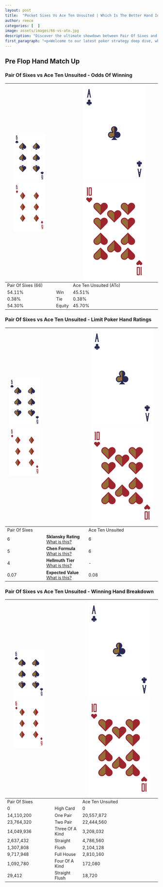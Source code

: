 ```yaml
---
layout: post
title:  "Pocket Sixes Vs Ace Ten Unsuited | Which Is The Better Hand In Poker? A Complete Guide"
author: reece
categories: [  ]
image: assets/images/66-vs-ato.jpg
description: "Discover the ultimate showdown between Pair Of Sixes and Ace Ten Unsuited in poker! Uncover the odds, strategies, and scenarios where one hand triumphs over the other. Get ready to up your poker game with this thrilling analysis."
first_paragraph: "<p>Welcome to our latest poker strategy deep dive, where we're pitting two distinct hands against each other in a high-stakes showdown: Pair Of Sixes vs Ace Ten Unsuited.</p><p>In the dynamic world of poker, every decision counts, and knowing which hand holds the upper hand is key to your success at the table.</p><p>In this article, we'll dissect these two hands, explore the scenarios where one dominates the other, and equip you with the knowledge to make strategic choices that can tip the odds in your favor.</p><p>Get ready to unravel the intriguing dynamics of these poker hands and elevate your game to new heights.</p>"
---
```




[comment]: # (sp0)

## Pre Flop Hand Match Up

<div class="table hand-ratings" markdown="1"> 



### Pair Of Sixes vs Ace Ten Unsuited - Odds Of Winning


    
| ![image info](assets/images/hand1/6.png) ![image info](assets/images/hand1/6o.png) |  | ![image info](assets/images/hand2/A.png) ![image info](assets/images/hand2/To.png) |
| -------- | -------- | -------- |
| Pair Of Sixes (66) |  | Ace Ten Unsuited (ATo) |
| 54.11% | Win | 45.51% |
| 0.38% | Tie | 0.38% |
| 54.30% | Equity | 45.70% |




[comment]: # (sp1)



### Pair Of Sixes vs Ace Ten Unsuited - Limit Poker Hand Ratings


    
| ![image info](assets/images/hand1/6.png) ![image info](assets/images/hand1/6o.png) |  | ![image info](assets/images/hand2/A.png) ![image info](assets/images/hand2/To.png) |
| -------- | -------- | -------- |
| Pair Of Sixes |  | Ace Ten Unsuited |
| 6 | **Sklansky Rating** [What is this?](/sklansky-rating-explained) | 6 |
| 5 | **Chen Formula** [What is this?](/chen-formula-explained) | 6 |
| 4 | **Hellmuth Tier** [What is this?](/Hellmuth-tier-explained) | - |
| 0.07 | **Expected Value** [What is this?](/expected-value-explained) | 0.08 |




[comment]: # (sp2)



### Pair Of Sixes vs Ace Ten Unsuited - Winning Hand Breakdown


    
| ![image info](assets/images/hand1/6.png) ![image info](assets/images/hand1/6o.png) |  | ![image info](assets/images/hand2/A.png) ![image info](assets/images/hand2/To.png) |
| -------- | -------- | -------- |
| Pair Of Sixes |  | Ace Ten Unsuited |
| 0 | High Card | 0 |
| 14,110,200 | One Pair | 20,557,872 |
| 23,764,320 | Two Pair | 22,444,560 |
| 14,049,936 | Three Of A Kind | 3,208,032 |
| 2,637,432 | Straight | 4,786,560 |
| 1,307,808 | Flush | 2,104,128 |
| 9,717,948 | Full House | 2,810,160 |
| 1,092,780 | Four Of A Kind | 172,080 |
| 29,412 | Straight Flush | 18,720 |




[comment]: # (sp3)



</div>

[comment]: # (sp4)



[comment]: # (sp5)

